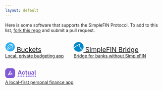 ```yaml
---
layout: default
---
```


<style>
h1 {
  margin-top: 4rem;
}
section {
    border: 1px solid lightgrey;

}
.app-list {
    display: flex;
    flex-wrap: wrap;
}
.item {
  /* max-width: 120px; */
  padding: 1rem 2rem 1rem 0;
  display: grid;
  grid-template-areas:
    "title"
    "description";
}
a.item:hover {
  text-decoration: none;
}
.item-title {
  grid-area: title;
  font-size: 1.5em;
  align-self: end;
}
.item-title img {
  max-height: 1.5em;
  object-fit: cover; object-position: 0 0;
}
.item-logo:empty {
  background-color: lightgrey;
}
.item-desc {
  grid-area: description;
  width: 100%;
  font-size: 1em;
}
</style>

Here is some software that supports the SimpleFIN Protocol.  To add to this list, <a href="https://github.com/simplefin/simplefin.github.com/blob/master/ecosystem.md">fork this repo</a> and submit a pull request.

<div class="app-list">

<a class="item" href="https://www.budgetwithbuckets.com" target="_blank">
  <div class="item-title"><img src="/img/applogos/buckets.png" title="Bucket logo"> Buckets</div>
  <div class="item-desc">Local, private budgeting app</div>
</a>

<a class="item" href="https://bridge.simplefin.org" target="_blank">
  <div class="item-title"><img src="/img/applogos/simplefin.png" title="SimpleFIN logo"> SimpleFIN Bridge</div>
  <div class="item-desc">Bridge for banks without SimpleFIN</div>
</a>

<a class="item" href="https://github.com/actualbudget/actual" target="_blank">
  <div class="item-title"><img src="/img/applogos/actual.png" title="Actual Budget"></div>
  <div class="item-desc">A local-first personal finance app</div>
</a>

</div>

<script>
function shuffle(array) {
  let currentIndex = array.length;
  while (currentIndex != 0) {
    let randomIndex = Math.floor(Math.random() * currentIndex);
    currentIndex--;
    [array[currentIndex], array[randomIndex]] = [
      array[randomIndex], array[currentIndex]];
  }
}
function orderRandomly() {
  let items = Array.from(document.querySelectorAll("a.item"));
  let parent = items[0].parentNode;
  items.forEach(item => {
    parent.removeChild(item);
  })
  shuffle(items);
  items.forEach(item => {
    parent.appendChild(item);
  })
}
orderRandomly();
</script>
